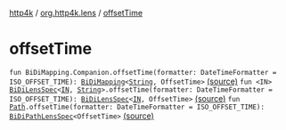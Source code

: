 [http4k](../index.md) / [org.http4k.lens](index.md) / [offsetTime](./offset-time.md)

# offsetTime

`fun BiDiMapping.Companion.offsetTime(formatter: DateTimeFormatter = ISO_OFFSET_TIME): `[`BiDiMapping`](-bi-di-mapping/index.md)`<`[`String`](https://kotlinlang.org/api/latest/jvm/stdlib/kotlin/-string/index.html)`, OffsetTime>` [(source)](https://github.com/http4k/http4k/blob/master/http4k-core/src/main/kotlin/org/http4k/lens/BiDiMapping.kt#L51)
`fun <IN> `[`BiDiLensSpec`](-bi-di-lens-spec/index.md)`<`[`IN`](offset-time.md#IN)`, `[`String`](https://kotlinlang.org/api/latest/jvm/stdlib/kotlin/-string/index.html)`>.offsetTime(formatter: DateTimeFormatter = ISO_OFFSET_TIME): `[`BiDiLensSpec`](-bi-di-lens-spec/index.md)`<`[`IN`](offset-time.md#IN)`, OffsetTime>` [(source)](https://github.com/http4k/http4k/blob/master/http4k-core/src/main/kotlin/org/http4k/lens/lensSpec.kt#L233)
`fun `[`Path`](-path/index.md)`.offsetTime(formatter: DateTimeFormatter = ISO_OFFSET_TIME): `[`BiDiPathLensSpec`](-bi-di-path-lens-spec/index.md)`<OffsetTime>` [(source)](https://github.com/http4k/http4k/blob/master/http4k-core/src/main/kotlin/org/http4k/lens/path.kt#L113)